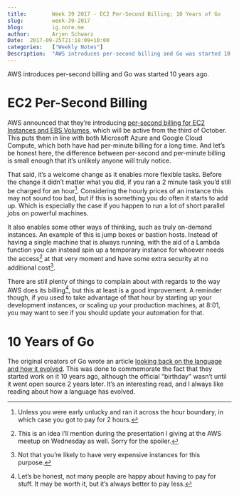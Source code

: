 ```yaml
---
title:        Week 39 2017 - EC2 Per-Second Billing; 10 Years of Go
slug:         week-39-2017
blog:         ig.nore.me  
author:       Arjen Schwarz  
Date:  2017-09-25T21:18:09+10:00  
categories:   ["Weekly Notes"]
Description:  "AWS introduces per-second billing and Go was started 10 years ago. "
---
```


AWS introduces per-second billing and Go was started 10 years ago. 

# EC2 Per-Second Billing

AWS announced that they’re introducing [per-second billing for EC2 Instances and EBS Volumes](https://aws.amazon.com/blogs/aws/new-per-second-billing-for-ec2-instances-and-ebs-volumes/), which will be active from the third of October. This puts them in line with both Microsoft Azure and Google Cloud Compute, which both have had per-minute billing for a long time. And let’s be honest here, the difference between per-second and per-minute billing is small enough that it’s unlikely anyone will truly notice.

That said, it’s a welcome change as it enables more flexible tasks. Before the change it didn’t matter what you did, if you ran a 2 minute task you’d still be charged for an hour[^1]. Considering the hourly prices of an instance this may not sound too bad, but if this is something you do often it starts to add up. Which is especially the case if you happen to run a lot of short parallel jobs on powerful machines.

It also enables some other ways of thinking, such as truly on-demand instances. An example of this is jump boxes or bastion hosts. Instead of having a single machine that is always running, with the aid of a Lambda function you can instead spin up a temporary instance for whoever needs the access[^2] at that very moment and have some extra security at no additional cost[^3]. 

There are still plenty of things to complain about with regards to the way AWS does its billing[^4], but this at least is a good improvement. A reminder though, if you used to take advantage of that hour by starting up your development instances, or scaling up your production machines, at 8:01, you may want to see if you should update your automation for that.

# 10 Years of Go

The original creators of Go wrote an article [looking back on the language and how it evolved](https://commandcenter.blogspot.com.au/2017/09/go-ten-years-and-climbing.html). This was done to commemorate the fact that they started work on it 10 years ago, although the official "birthday" wasn’t until it went open source 2 years later. It’s an interesting read, and I always like reading about how a language has evolved.

[^1]:	Unless you were early unlucky and ran it across the hour boundary, in which case you got to pay for 2 hours.

[^2]:	This is an idea I’ll mention during the presentation I giving at the AWS meetup on Wednesday as well. Sorry for the spoiler.

[^3]:	Not that you’re likely to have very expensive instances for this purpose.

[^4]:	Let’s be honest, not many people are happy about having to pay for stuff. It may be worth it, but it’s always better to pay less.
